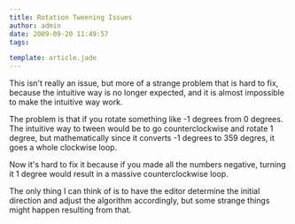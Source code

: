 ```yaml
---
title: Rotation Tweening Issues
author: admin
date: 2009-09-20 11:49:57
tags: 

template: article.jade
---
```


This isn't really an issue, but more of a strange problem that is hard to fix, because the intuitive way is no longer expected, and it is almost impossible to make the intuitive way work.

The problem is that if you rotate something like -1 degrees from 0 degrees. The intuitive way to tween would be to go counterclockwise and rotate 1 degree, but mathematically since it converts -1 degrees to 359 degres, it goes a whole clockwise loop.

Now it's hard to fix it because if you made all the numbers negative, turning it 1 degree would result in a massive counterclockwise loop.

The only thing I can think of is to have the editor determine the initial direction and adjust the algorithm accordingly, but some strange things might happen resulting from that.
